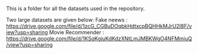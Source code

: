 This is a folder for all the datasets used in the repository.

Two large datasets are given below:
Fake neews :  https://drive.google.com/file/d/1zcG_CGBuDOqbkHdtxcpBQHHkMJrU2I8F/view?usp=sharing
Movie Recommender : https://drive.google.com/file/d/1KSqKgjuKdKdzXNtLmJMBKWgO4NFMmiuQ/view?usp=sharing
